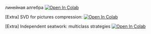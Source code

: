 линейная алгебра
[![Open In Colab](https://colab.research.google.com/assets/colab-badge.svg)](https://colab.research.google.com/github.com/aminovT/MADMO/blob/main/день%20первый/1.linear_algebra.ipynb)

[Extra] SVD for pictures compression:
[![Open In Colab](https://colab.research.google.com/assets/colab-badge.svg)](https://colab.research.google.com/github/girafe-ai/ml-mipt/blob/basic/week04_svm_pca/week04_extra_pictures_svd.ipynb)


[Extra] Independent seatwork: multiclass strategies
[![Open In Colab](https://colab.research.google.com/assets/colab-badge.svg)](https://colab.research.google.com/github/girafe-ai/ml-mipt/blob/basic/week04_svm_pca/week04_extra_multiclass_strategies_independent_seatwork.ipynb)
